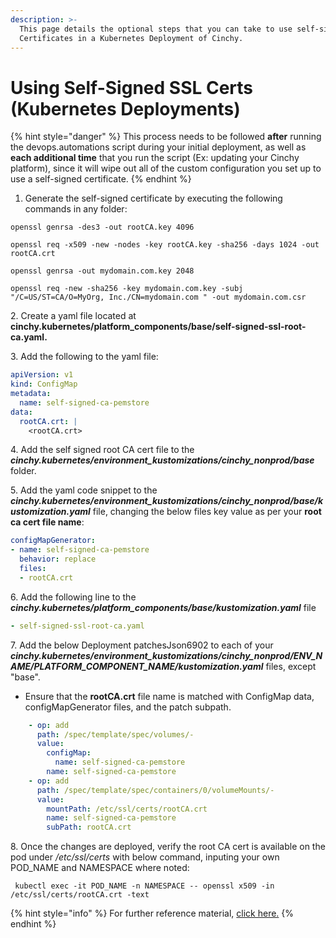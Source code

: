 ```yaml
---
description: >-
  This page details the optional steps that you can take to use self-signed SSL
  Certificates in a Kubernetes Deployment of Cinchy.
---
```


# Using Self-Signed SSL Certs (Kubernetes Deployments)

{% hint style="danger" %}
This process needs to be followed **after** running the devops.automations script during your initial deployment, as well as **each additional time** that you run the script (Ex: updating your Cinchy platform), since it will wipe out all of the custom configuration you set up to use a self-signed certificate.
{% endhint %}

1. Generate the self-signed certificate by executing the following commands in any folder:

```
openssl genrsa -des3 -out rootCA.key 4096
```

```
openssl req -x509 -new -nodes -key rootCA.key -sha256 -days 1024 -out rootCA.crt
```

```
openssl genrsa -out mydomain.com.key 2048
```

```
openssl req -new -sha256 -key mydomain.com.key -subj "/C=US/ST=CA/O=MyOrg, Inc./CN=mydomain.com " -out mydomain.com.csr
```

2\. Create a yaml file located at **cinchy.kubernetes/platform\_components/base/self-signed-ssl-root-ca.yaml.**

3\. Add the following to the yaml file:

```yaml
apiVersion: v1
kind: ConfigMap
metadata:
  name: self-signed-ca-pemstore
data:
  rootCA.crt: |
    <rootCA.crt>
```

4\. Add the self signed root CA cert file to the _**cinchy.kubernetes/environment\_kustomizations/cinchy\_nonprod/base**_ folder.

5\. Add the yaml code snippet to the _**cinchy.kubernetes/environment\_kustomizations/cinchy\_nonprod/base/kustomization.yaml**_ file, changing the below files key value as per your **root ca cert file name**:

```yaml
configMapGenerator:
- name: self-signed-ca-pemstore
  behavior: replace
  files:
  - rootCA.crt
```

6\. Add the following line to the  _**cinchy.kubernetes/platform\_components/base/kustomization.yaml**_ file

```yaml
- self-signed-ssl-root-ca.yaml
```

7\. Add the below Deployment patchesJson6902 to each of your _**cinchy.kubernetes/environment\_kustomizations/cinchy\_nonprod/ENV\_NAME/PLATFORM\_COMPONENT\_NAME/kustomization.yaml**_ files, except "base".

* Ensure that the **rootCA.crt** file name is matched with ConfigMap data, configMapGenerator files, and the patch subpath.

```yaml
    - op: add
      path: /spec/template/spec/volumes/-
      value: 
        configMap:
          name: self-signed-ca-pemstore
        name: self-signed-ca-pemstore  
    - op: add
      path: /spec/template/spec/containers/0/volumeMounts/-
      value: 
        mountPath: /etc/ssl/certs/rootCA.crt
        name: self-signed-ca-pemstore
        subPath: rootCA.crt
```

8\. Once the changes are deployed, verify the root CA cert is available on the pod under _/etc/ssl/certs_ with below command, inputing your own POD\_NAME and NAMESPACE where noted:

```
 kubectl exec -it POD_NAME -n NAMESPACE -- openssl x509 -in /etc/ssl/certs/rootCA.crt -text
```

{% hint style="info" %}
For further reference material, [click here.](https://paraspatidar.medium.com/add-self-signed-or-ca-root-certificate-in-kubernetes-pod-ca-root-certificate-store-cb7863cb3f87#b760)
{% endhint %}
